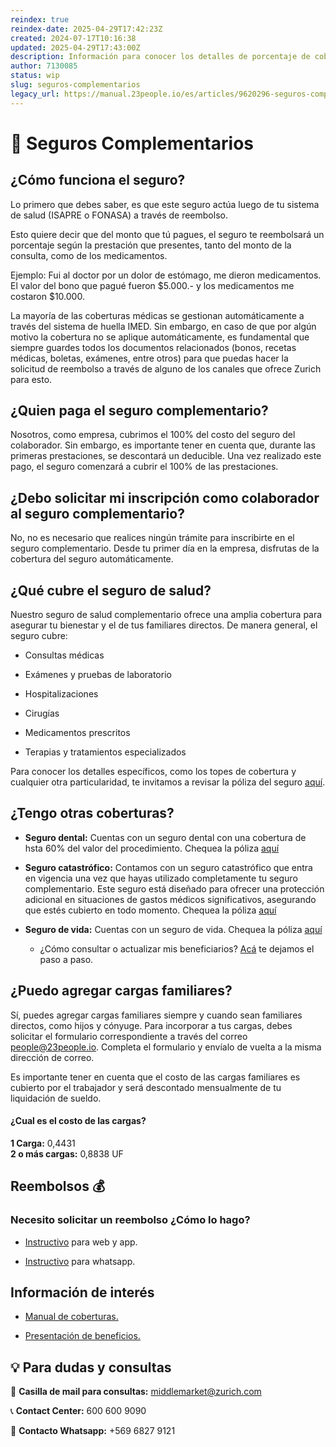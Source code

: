 ```yaml
---
reindex: true
reindex-date: 2025-04-29T17:42:23Z
created: 2024-07-17T10:16:38
updated: 2025-04-29T17:43:00Z
description: Información para conocer los detalles de porcentaje de cobertura del seguro complementario de salud, dental, vida y catastrófico.
author: 7130085
status: wip
slug: seguros-complementarios
legacy_url: https://manual.23people.io/es/articles/9620296-seguros-complementarios
---
```


# 🏥 Seguros Complementarios

## **¿Cómo funciona el seguro?**

Lo primero que debes saber, es que este seguro actúa luego de tu sistema de
salud (ISAPRE o FONASA) a través de reembolso.

Esto quiere decir que del monto que tú pagues, el seguro te reembolsará un
porcentaje según la prestación que presentes, tanto del monto de la consulta,
como de los medicamentos.

Ejemplo: Fui al doctor por un dolor de estómago, me dieron medicamentos. El
valor del bono que pagué fueron $5.000.- y los medicamentos me costaron
$10.000.

La mayoría de las coberturas médicas se gestionan automáticamente a través del
sistema de huella IMED. Sin embargo, en caso de que por algún motivo la
cobertura no se aplique automáticamente, es fundamental que siempre guardes
todos los documentos relacionados (bonos, recetas médicas, boletas, exámenes,
entre otros) para que puedas hacer la solicitud de reembolso a través de
alguno de los canales que ofrece Zurich para esto.

## ¿Quien paga el seguro complementario?

Nosotros, como empresa, cubrimos el 100% del costo del seguro del colaborador.
Sin embargo, es importante tener en cuenta que, durante las primeras
prestaciones, se descontará un deducible. Una vez realizado este pago, el
seguro comenzará a cubrir el 100% de las prestaciones.

## ¿Debo solicitar mi inscripción como colaborador al seguro complementario?

No, no es necesario que realices ningún trámite para inscribirte en el seguro
complementario. Desde tu primer día en la empresa, disfrutas de la cobertura
del seguro automáticamente.

## ¿Qué cubre el seguro de salud?

Nuestro seguro de salud complementario ofrece una amplia cobertura para
asegurar tu bienestar y el de tus familiares directos. De manera general, el
seguro cubre:

* Consultas médicas

* Exámenes y pruebas de laboratorio

* Hospitalizaciones

* Cirugías

* Medicamentos prescritos

* Terapias y tratamientos especializados

Para conocer los detalles específicos, como los topes de cobertura y cualquier
otra particularidad, te invitamos a revisar la póliza del seguro
[aquí](https://drive.google.com/file/d/16ujfr8CkHn6wTYBrBDP_sQDgpF87TuQS/view?usp=sharing).

## **¿Tengo otras coberturas?**

* **Seguro dental:** Cuentas con un seguro dental con una cobertura de hsta 60% del valor del procedimiento. Chequea la póliza [aquí](https://drive.google.com/file/d/118pnobX_A6tleR9uA3WmG0s6PW8liTmR/view?usp=sharing)

* **Seguro catastrófico:** Contamos con un seguro catastrófico que entra en vigencia una vez que hayas utilizado completamente tu seguro complementario. Este seguro está diseñado para ofrecer una protección adicional en situaciones de gastos médicos significativos, asegurando que estés cubierto en todo momento. Chequea la póliza [aquí](https://drive.google.com/file/d/1yrChKVy_rj3WC-bqQsqc30gQ5IXNE8XG/view?usp=sharing)

* **Seguro de vida:** Cuentas con un seguro de vida. Chequea la póliza [aquí](https://drive.google.com/drive/folders/1oo0b2l5_sbmYSMbqk72M8z9JId-jpOHr)

    * ¿Cómo consultar o actualizar mis beneficiarios? [Acá](https://drive.google.com/file/d/1IICXmdk_8nmXgNVcRftFOcrcofJaOBLH/view?usp=sharing) te dejamos el paso a paso.

## **¿Puedo agregar cargas familiares?**

Sí, puedes agregar cargas familiares siempre y cuando sean familiares
directos, como hijos y cónyuge. Para incorporar a tus cargas, debes solicitar
el formulario correspondiente a través del correo <people@23people.io>. Completa
el formulario y envíalo de vuelta a la misma dirección de correo.

Es importante tener en cuenta que el costo de las cargas familiares es
cubierto por el trabajador y será descontado mensualmente de tu liquidación de
sueldo.

#### ¿Cual es el costo de las cargas?

**1 Carga:** 0,4431  
​**2 o más cargas:** 0,8838 UF

## **Reembolsos 💰**

### **Necesito solicitar un reembolso ¿Cómo lo hago?**

* [Instructivo](https://drive.google.com/file/d/19fSPy7M49aiH428fytMr0JLJmRdA7is_/view?usp=sharing) para web y app.

* [Instructivo](https://drive.google.com/file/d/1HQDesIWu0Dguv50HcZHZGkQnc11FkTYy/view?usp=sharing) para whatsapp.

## Información de interés

* [Manual de coberturas.](https://drive.google.com/file/d/1pHmL-Q03IGumJO6CnibxD9EXsrDxU1Z3/view?usp=sharing)

* [Presentación de beneficios.](https://drive.google.com/file/d/1Qw2rN2AnFXVR3HHKZIOIMnQmj-tVNS6z/view?usp=sharing)

## 💡 Para dudas y consultas

📩 **Casilla de mail para consultas:**
[middlemarket@zurich.com](mailto:middlemarket@zurich.com)

📞 **Contact Center:** 600 600 9090

📱 **Contacto Whatsapp:** +569 6827 9121

##

